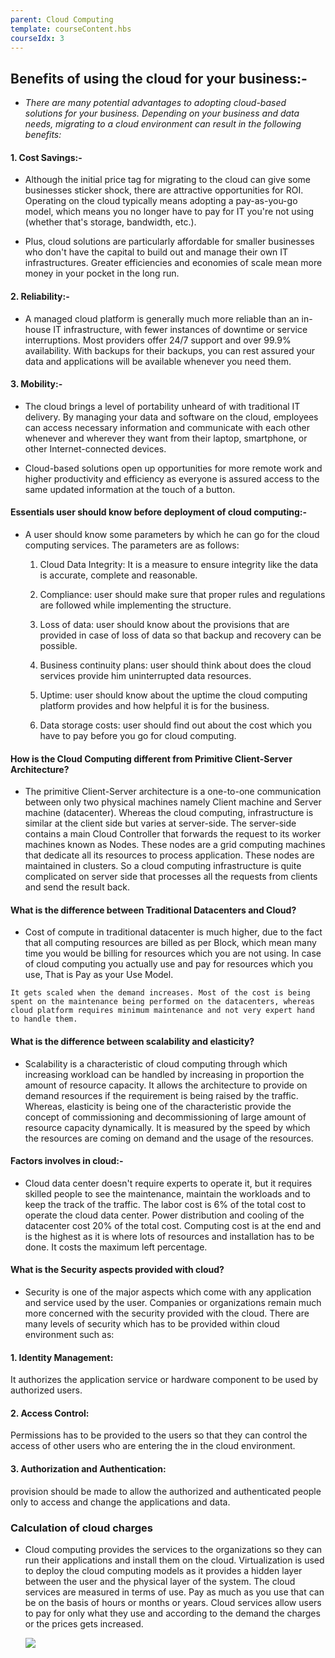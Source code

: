 ```yaml
---
parent: Cloud Computing
template: courseContent.hbs
courseIdx: 3
---
```


## Benefits of using the cloud for your business:-
- *There are many potential advantages to adopting cloud-based solutions for your business. Depending on your business and data needs, migrating to a cloud environment can result in the following benefits:*

#### 1. Cost Savings:-

- Although the initial price tag for migrating to the cloud can give some businesses sticker shock, there are attractive opportunities for ROI. Operating on the cloud typically means adopting a pay-as-you-go model, which means you no longer have to pay for IT you're not using (whether that's storage, bandwidth, etc.).

- Plus, cloud solutions are particularly affordable for smaller businesses who don't have the capital to build out and manage their own IT infrastructures. Greater efficiencies and economies of scale mean more money in your pocket in the long run.

#### 2. Reliability:-

- A managed cloud platform is generally much more reliable than an in-house IT infrastructure, with fewer instances of downtime or service interruptions. Most providers offer 24/7 support and over 99.9% availability. With backups for their backups, you can rest assured your data and applications will be available whenever you need them.

#### 3. Mobility:-

- The cloud brings a level of portability unheard of with traditional IT delivery. By managing your data and software on the cloud, employees can access necessary information and communicate with each other whenever and wherever they want from their laptop, smartphone, or other Internet-connected devices.

- Cloud-based solutions open up opportunities for more remote work and higher productivity and efficiency as everyone is assured access to the same updated information at the touch of a button.


#### Essentials user should know before deployment of cloud computing:-

- A user should know some parameters by which he can go for the cloud computing services. The parameters are as follows: 

   1. Cloud Data Integrity: It is a measure to ensure integrity like the data is accurate, complete and reasonable. 
   
   2. Compliance: user should make sure that proper rules and regulations are followed while implementing the structure. 
   
   3. Loss of data: user should know about the provisions that are provided in case of loss of data so that backup and recovery can be possible. 
   
   4. Business continuity plans: user should think about does the cloud services provide him uninterrupted data resources. 
   
   5. Uptime: user should know about the uptime the cloud computing platform provides and how helpful it is for the business. 
   
   6. Data storage costs: user should find out about the cost which you have to pay before you go for cloud computing.
   
 #### How is the Cloud Computing different from Primitive Client-Server Architecture?
 
 - The primitive Client-Server architecture is a one-to-one communication between only two physical machines namely Client machine and Server machine (datacenter). Whereas the cloud computing, infrastructure is similar at the client side but varies at server-side. The server-side contains a main Cloud Controller that forwards the request to its worker machines known as Nodes. These nodes are a grid computing machines that dedicate all its resources to process application. These nodes are maintained in clusters. So a cloud computing infrastructure is quite complicated on server side that processes all the requests from clients and send the result back.
 
 #### What is the difference between Traditional Datacenters and Cloud?
 
   - Cost of compute in traditional datacenter is much higher, due to the fact that all computing resources are billed as per Block, which mean many time you would be billing for resources which you are not using. In case of cloud computing you actually use and pay for resources which you use, That is Pay as your Use Model. 
   
   
    It gets scaled when the demand increases. Most of the cost is being spent on the maintenance being performed on the datacenters, whereas cloud platform requires minimum maintenance and not very expert hand to handle them.



#### What is the difference between scalability and elasticity?

  -  Scalability is a characteristic of cloud computing through which increasing workload can be handled by increasing in proportion the amount of resource capacity. It allows the architecture to provide on demand resources if the requirement is being raised by the traffic. Whereas, elasticity is being one of the characteristic provide the concept of commissioning and decommissioning of large amount of resource capacity dynamically. It is measured by the speed by which the resources are coming on demand and the usage of the resources.
  
#### Factors involves in cloud:-

- Cloud data center doesn't require experts to operate it, but it requires skilled people to see the maintenance, maintain the workloads and to keep the track of the traffic. The labor cost is 6% of the total cost to operate the cloud data center. Power distribution and cooling of the datacenter cost 20% of the total cost. Computing cost is at the end and is the highest as it is where lots of resources and installation has to be done. It costs the maximum left percentage.

#### What is the Security aspects provided with cloud?
- Security is one of the major aspects which come with any application and service used by the user. Companies or organizations remain much more concerned with the security provided with the cloud. There are many levels of security which has to be provided within cloud environment such as: 

#### 1. Identity Management: 
It authorizes the application service or hardware component to be used by authorized users. 
#### 2. Access Control: 
Permissions has to be provided to the users so that they can control the access of other users who are entering the in the cloud environment. 
#### 3. Authorization and Authentication: 
provision should be made to allow the authorized and authenticated people only to access and change the applications and data.

### Calculation of cloud charges
-  Cloud computing provides the services to the organizations so they can run their applications and install them on the cloud. Virtualization is used to deploy the cloud computing models as it provides a hidden layer between the user and the physical layer of the system. The cloud services are measured in terms of use. Pay as much as you use that can be on the basis of hours or months or years. Cloud services allow users to pay for only what they use and according to the demand the charges or the prices gets increased.


   ![](http://localhost:3000/img/cloud-computing-imges/cloud-companies.png)

